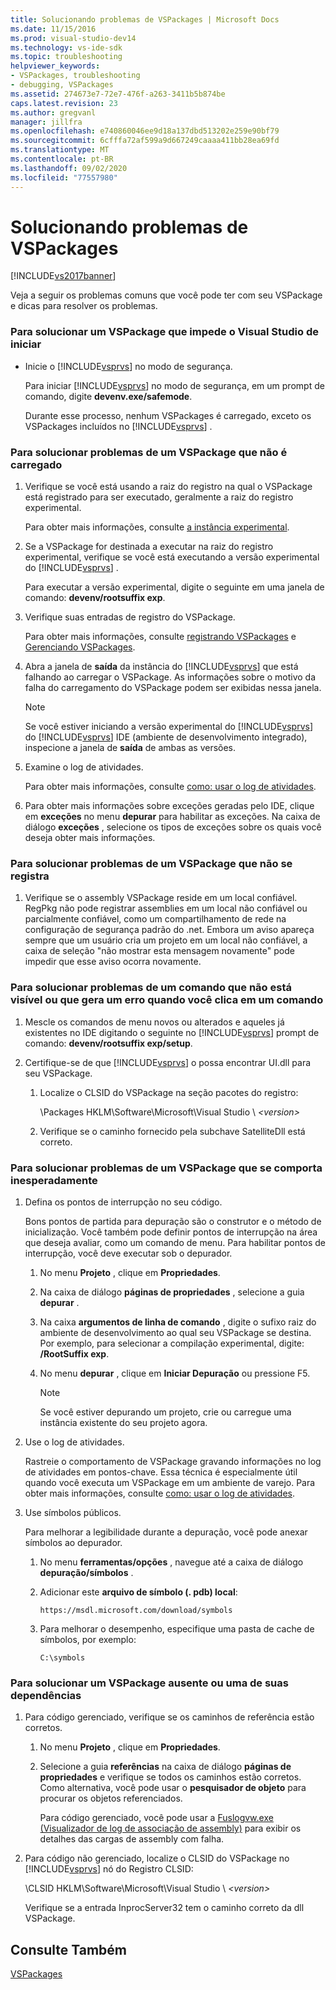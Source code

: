 ```yaml
---
title: Solucionando problemas de VSPackages | Microsoft Docs
ms.date: 11/15/2016
ms.prod: visual-studio-dev14
ms.technology: vs-ide-sdk
ms.topic: troubleshooting
helpviewer_keywords:
- VSPackages, troubleshooting
- debugging, VSPackages
ms.assetid: 274673e7-72e7-476f-a263-3411b5b874be
caps.latest.revision: 23
ms.author: gregvanl
manager: jillfra
ms.openlocfilehash: e740860046ee9d18a137dbd513202e259e90bf79
ms.sourcegitcommit: 6cfffa72af599a9d667249caaaa411bb28ea69fd
ms.translationtype: MT
ms.contentlocale: pt-BR
ms.lasthandoff: 09/02/2020
ms.locfileid: "77557980"
---
```

# <a name="troubleshooting-vspackages"></a>Solucionando problemas de VSPackages
[!INCLUDE[vs2017banner](../includes/vs2017banner.md)]

Veja a seguir os problemas comuns que você pode ter com seu VSPackage e dicas para resolver os problemas.  
  
### <a name="to-troubleshoot-a-vspackage-that-keeps-visual-studio-from-starting"></a>Para solucionar um VSPackage que impede o Visual Studio de iniciar  
  
- Inicie o [!INCLUDE[vsprvs](../includes/vsprvs-md.md)] no modo de segurança.  
  
     Para iniciar [!INCLUDE[vsprvs](../includes/vsprvs-md.md)] no modo de segurança, em um prompt de comando, digite **devenv.exe/safemode**.  
  
     Durante esse processo, nenhum VSPackages é carregado, exceto os VSPackages incluídos no [!INCLUDE[vsprvs](../includes/vsprvs-md.md)] .  
  
### <a name="to-troubleshoot-a-vspackage-that-does-not-load"></a>Para solucionar problemas de um VSPackage que não é carregado  
  
1. Verifique se você está usando a raiz do registro na qual o VSPackage está registrado para ser executado, geralmente a raiz do registro experimental.  
  
     Para obter mais informações, consulte [a instância experimental](../extensibility/the-experimental-instance.md).  
  
2. Se a VSPackage for destinada a executar na raiz do registro experimental, verifique se você está executando a versão experimental do [!INCLUDE[vsprvs](../includes/vsprvs-md.md)] .  
  
     Para executar a versão experimental, digite o seguinte em uma janela de comando: **devenv/rootsuffix exp**.  
  
3. Verifique suas entradas de registro do VSPackage.  
  
     Para obter mais informações, consulte [registrando VSPackages](internals/registering-vspackages.md) e [Gerenciando VSPackages](../extensibility/managing-vspackages.md).  
  
4. Abra a janela de **saída** da instância do [!INCLUDE[vsprvs](../includes/vsprvs-md.md)] que está falhando ao carregar o VSPackage. As informações sobre o motivo da falha do carregamento do VSPackage podem ser exibidas nessa janela.  
  
    > [!NOTE]
    > Se você estiver iniciando a versão experimental do [!INCLUDE[vsprvs](../includes/vsprvs-md.md)] do [!INCLUDE[vsprvs](../includes/vsprvs-md.md)] IDE (ambiente de desenvolvimento integrado), inspecione a janela de **saída** de ambas as versões.  
  
5. Examine o log de atividades.  
  
     Para obter mais informações, consulte [como: usar o log de atividades](../extensibility/how-to-use-the-activity-log.md).  
  
6. Para obter mais informações sobre exceções geradas pelo IDE, clique em **exceções** no menu **depurar** para habilitar as exceções. Na caixa de diálogo **exceções** , selecione os tipos de exceções sobre os quais você deseja obter mais informações.  
  
### <a name="to-troubleshoot-a-vspackage-that-does-not-register"></a>Para solucionar problemas de um VSPackage que não se registra  
  
1. Verifique se o assembly VSPackage reside em um local confiável. RegPkg não pode registrar assemblies em um local não confiável ou parcialmente confiável, como um compartilhamento de rede na configuração de segurança padrão do .net. Embora um aviso apareça sempre que um usuário cria um projeto em um local não confiável, a caixa de seleção "não mostrar esta mensagem novamente" pode impedir que esse aviso ocorra novamente.  
  
### <a name="to-troubleshoot-a-command-that-is-not-visible-or-that-generates-an-error-when-you-click-a-command"></a>Para solucionar problemas de um comando que não está visível ou que gera um erro quando você clica em um comando  
  
1. Mescle os comandos de menu novos ou alterados e aqueles já existentes no IDE digitando o seguinte no [!INCLUDE[vsprvs](../includes/vsprvs-md.md)] prompt de comando: **devenv/rootsuffix exp/setup**.  
  
2. Certifique-se de que [!INCLUDE[vsprvs](../includes/vsprvs-md.md)] o possa encontrar UI.dll para seu VSPackage.  
  
    1. Localize o CLSID do VSPackage na seção pacotes do registro:  
  
         \Packages HKLM\Software\Microsoft\Visual Studio \\ *\<version>*  
  
    2. Verifique se o caminho fornecido pela subchave SatelliteDll está correto.  
  
### <a name="to-troubleshoot-a-vspackage-that-behaves-unexpectedly"></a>Para solucionar problemas de um VSPackage que se comporta inesperadamente  
  
1. Defina os pontos de interrupção no seu código.  
  
     Bons pontos de partida para depuração são o construtor e o método de inicialização. Você também pode definir pontos de interrupção na área que deseja avaliar, como um comando de menu. Para habilitar pontos de interrupção, você deve executar sob o depurador.  
  
    1. No menu **Projeto** , clique em **Propriedades**.  
  
    2. Na caixa de diálogo **páginas de propriedades** , selecione a guia **depurar** .  
  
    3. Na caixa **argumentos de linha de comando** , digite o sufixo raiz do ambiente de desenvolvimento ao qual seu VSPackage se destina. Por exemplo, para selecionar a compilação experimental, digite: **/RootSuffix exp**.  
  
    4. No menu **depurar** , clique em **Iniciar Depuração** ou pressione F5.  
  
        > [!NOTE]
        > Se você estiver depurando um projeto, crie ou carregue uma instância existente do seu projeto agora.  
  
2. Use o log de atividades.  
  
     Rastreie o comportamento de VSPackage gravando informações no log de atividades em pontos-chave. Essa técnica é especialmente útil quando você executa um VSPackage em um ambiente de varejo. Para obter mais informações, consulte [como: usar o log de atividades](../extensibility/how-to-use-the-activity-log.md).  
  
3. Use símbolos públicos.  
  
     Para melhorar a legibilidade durante a depuração, você pode anexar símbolos ao depurador.  
  
    1. No menu **ferramentas/opções** , navegue até a caixa de diálogo **depuração/símbolos** .  
  
    2. Adicionar este **arquivo de símbolo (. pdb) local**:  
  
       `https://msdl.microsoft.com/download/symbols`  
  
    3. Para melhorar o desempenho, especifique uma pasta de cache de símbolos, por exemplo:  

       `C:\symbols`  
  
### <a name="to-troubleshoot-a-missing-vspackage-or-one-of-its-dependencies"></a>Para solucionar um VSPackage ausente ou uma de suas dependências  
  
1. Para código gerenciado, verifique se os caminhos de referência estão corretos.  
  
   1. No menu **Projeto** , clique em **Propriedades**.  
  
   2. Selecione a guia **referências** na caixa de diálogo **páginas de propriedades** e verifique se todos os caminhos estão corretos. Como alternativa, você pode usar o **pesquisador de objeto** para procurar os objetos referenciados.  
  
        Para código gerenciado, você pode usar a [Fuslogvw.exe (Visualizador de log de associação de assembly)](/dotnet/framework/tools/fuslogvw-exe-assembly-binding-log-viewer) para exibir os detalhes das cargas de assembly com falha.  
  
2. Para código não gerenciado, localize o CLSID do VSPackage no [!INCLUDE[vsprvs](../includes/vsprvs-md.md)] nó do Registro CLSID:  
  
    \CLSID HKLM\Software\Microsoft\Visual Studio \\ *\<version>*  
  
   Verifique se a entrada InprocServer32 tem o caminho correto da dll VSPackage.  
  
## <a name="see-also"></a>Consulte Também  
 [VSPackages](../extensibility/internals/vspackages.md)
